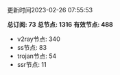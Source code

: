 更新时间2023-02-26 07:55:53

**总订阅: 73**
**总节点: 1316**
**有效节点: 488**
- v2ray节点: 340
- ss节点: 83
- trojan节点: 54
- ssr节点: 11

